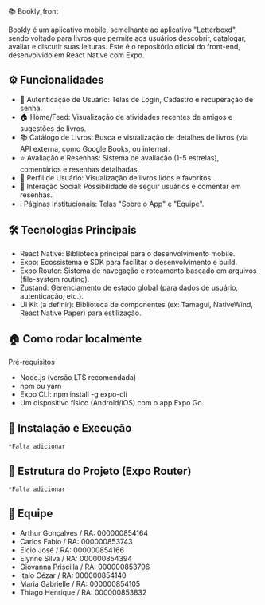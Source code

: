 📚 Bookly_front 

Bookly é um aplicativo mobile, semelhante ao aplicativo "Letterboxd", sendo voltado para livros que permite aos usuários descobrir, catalogar, avaliar e discutir suas leituras. Este é o repositório oficial do front-end, desenvolvido em React Native com Expo.

## ⚙️ Funcionalidades

- 🔐 Autenticação de Usuário: Telas de Login, Cadastro e recuperação de senha.
- 🏠 Home/Feed: Visualização de atividades recentes de amigos e sugestões de livros.
- 📚 Catálogo de Livros: Busca e visualização de detalhes de livros (via API externa, como Google Books, ou interna).
- ⭐ Avaliação e Resenhas: Sistema de avaliação (1-5 estrelas), comentários e resenhas detalhadas.
- 👤 Perfil de Usuário: Visualização de livros lidos e favoritos.
- 💬 Interação Social: Possibilidade de seguir usuários e comentar em resenhas.
- ℹ️ Páginas Institucionais: Telas "Sobre o App" e "Equipe".

## 🛠️ Tecnologias Principais

- React Native: Biblioteca principal para o desenvolvimento mobile.
- Expo: Ecossistema e SDK para facilitar o desenvolvimento e build.
- Expo Router: Sistema de navegação e roteamento baseado em arquivos (file-system routing).
- Zustand: Gerenciamento de estado global (para dados de usuário, autenticação, etc.).
- UI Kit (a definir): Biblioteca de componentes (ex: Tamagui, NativeWind, React Native Paper) para estilização.

## 🏠 Como rodar localmente

Pré-requisitos

- Node.js (versão LTS recomendada)
- npm ou yarn
- Expo CLI: npm install -g expo-cli
- Um dispositivo físico (Android/iOS) com o app Expo Go.

## 🚀 Instalação e Execução
    *Falta adicionar 

## 📂 Estrutura do Projeto (Expo Router)
    *Falta adicionar
    
## 👥 Equipe

- Arthur Gonçalves     / RA: 000000854164
- Carlos Fabio         / RA: 000000853743
- Elcio José           / RA: 000000854166
- Elynne Silva         / RA: 000000854394
- Giovanna Priscilla   / RA: 000000853796
- Italo Cézar          / RA: 000000854140
- Maria Gabrielle      / RA: 000000854105
- Thiago Henrique      / RA: 000000853832
